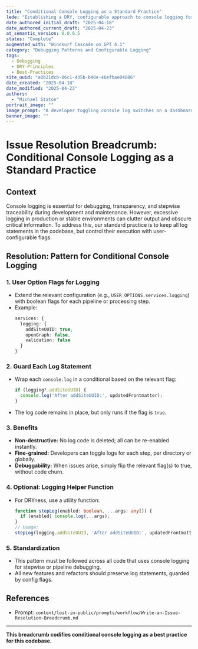 ```yaml
---
title: "Conditional Console Logging as a Standard Practice"
lede: "Establishing a DRY, configurable approach to console logging for transparent debugging and maintainability."
date_authored_initial_draft: "2025-04-18"
date_authored_current_draft: "2025-04-23"
at_semantic_version: 0.0.0.5
status: "Complete"
augmented_with: "Windsurf Cascade on GPT 4.1"
category: "Debugging Patterns and Configurable Logging"
tags:
  - Debugging
  - DRY-Principles
  - Best-Practices
site_uuid: "a8b21dcb-86c1-435b-b40e-46efbae04886"
date_created: "2025-04-18"
date_modified: "2025-04-23"
authors:
  - "Michael Staton"
portrait_image: ""
image_prompt: "A developer toggling console log switches on a dashboard, with code streams lighting up or dimming in response, symbolizing fine-grained control over debugging output."
banner_image: ""
---
```


# Issue Resolution Breadcrumb: Conditional Console Logging as a Standard Practice

## Context

Console logging is essential for debugging, transparency, and stepwise traceability during development and maintenance. However, excessive logging in production or stable environments can clutter output and obscure critical information. To address this, our standard practice is to keep all log statements in the codebase, but control their execution with user-configurable flags.

## Resolution: Pattern for Conditional Console Logging

### 1. **User Option Flags for Logging**
- Extend the relevant configuration (e.g., `USER_OPTIONS.services.logging`) with boolean flags for each pipeline or processing step.
- Example:
  ```typescript
  services: {
    logging: {
      addSiteUUID: true,
      openGraph: false,
      validation: false
    }
  }
  ```

### 2. **Guard Each Log Statement**
- Wrap each `console.log` in a conditional based on the relevant flag:
  ```typescript
  if (logging?.addSiteUUID) {
    console.log('After addSiteUUID:', updatedFrontmatter);
  }
  ```
- The log code remains in place, but only runs if the flag is `true`.

### 3. **Benefits**
- **Non-destructive:** No log code is deleted; all can be re-enabled instantly.
- **Fine-grained:** Developers can toggle logs for each step, per directory or globally.
- **Debuggability:** When issues arise, simply flip the relevant flag(s) to true, without code churn.

### 4. **Optional: Logging Helper Function**
- For DRYness, use a utility function:
  ```typescript
  function stepLog(enabled: boolean, ...args: any[]) {
    if (enabled) console.log(...args);
  }
  // Usage:
  stepLog(logging.addSiteUUID, 'After addSiteUUID:', updatedFrontmatter);
  ```

### 5. **Standardization**
- This pattern must be followed across all code that uses console logging for stepwise or pipeline debugging.
- All new features and refactors should preserve log statements, guarded by config flags.

## References
- Prompt: `content/lost-in-public/prompts/workflow/Write-an-Issue-Resolution-Breadcrumb.md`

---

**This breadcrumb codifies conditional console logging as a best practice for this codebase.**